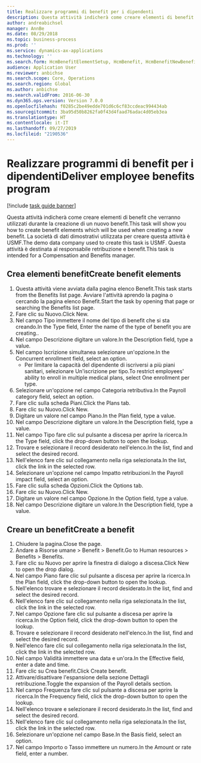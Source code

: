 ```yaml
---
title: Realizzare programmi di benefit per i dipendenti
description: Questa attività indicherà come creare elementi di benefit che verranno utilizzati durante la creazione di un nuovo benefit.
author: andreabichsel
manager: AnnBe
ms.date: 08/29/2018
ms.topic: business-process
ms.prod: ''
ms.service: dynamics-ax-applications
ms.technology: ''
ms.search.form: HcmBenefitElementSetup, HcmBenefit, HcmBenefitNewBenefit, HcmBenefitPlanLookup
audience: Application User
ms.reviewer: anbichse
ms.search.scope: Core, Operations
ms.search.region: Global
ms.author: anbichse
ms.search.validFrom: 2016-06-30
ms.dyn365.ops.version: Version 7.0.0
ms.openlocfilehash: f0285c2be49edde701d6c6cf83ccdeac994434ab
ms.sourcegitcommit: 3ba95d50b8262fa0f43d4faad76adac4d05eb3ea
ms.translationtype: HT
ms.contentlocale: it-IT
ms.lasthandoff: 09/27/2019
ms.locfileid: "2190536"
---
```

# <a name="deliver-employee-benefits-program"></a><span data-ttu-id="e87dd-103">Realizzare programmi di benefit per i dipendenti</span><span class="sxs-lookup"><span data-stu-id="e87dd-103">Deliver employee benefits program</span></span>

[!include [task guide banner](../../includes/task-guide-banner.md)]

<span data-ttu-id="e87dd-104">Questa attività indicherà come creare elementi di benefit che verranno utilizzati durante la creazione di un nuovo benefit.</span><span class="sxs-lookup"><span data-stu-id="e87dd-104">This task will show you how to create benefit elements which will be used when creating a new benefit.</span></span> <span data-ttu-id="e87dd-105">La società di dati dimostrativi utilizzata per creare questa attività è USMF.</span><span class="sxs-lookup"><span data-stu-id="e87dd-105">The demo data company used to create this task is USMF.</span></span> <span data-ttu-id="e87dd-106">Questa attività è destinata al responsabile retribuzione e benefit.</span><span class="sxs-lookup"><span data-stu-id="e87dd-106">This task is intended for a Compensation and Benefits manager.</span></span>


## <a name="create-benefit-elements"></a><span data-ttu-id="e87dd-107">Crea elementi benefit</span><span class="sxs-lookup"><span data-stu-id="e87dd-107">Create benefit elements</span></span>
1. <span data-ttu-id="e87dd-108">Questa attività viene avviata dalla pagina elenco Benefit.</span><span class="sxs-lookup"><span data-stu-id="e87dd-108">This task starts from the Benefits list page.</span></span> <span data-ttu-id="e87dd-109">Avviare l'attività aprendo la pagina o cercando la pagina elenco Benefit.</span><span class="sxs-lookup"><span data-stu-id="e87dd-109">Start the task by opening that page or searching the Benefits list page.</span></span>
2. <span data-ttu-id="e87dd-110">Fare clic su Nuovo.</span><span class="sxs-lookup"><span data-stu-id="e87dd-110">Click New.</span></span>
3. <span data-ttu-id="e87dd-111">Nel campo Tipo immettere il nome del tipo di benefit che si sta creando.</span><span class="sxs-lookup"><span data-stu-id="e87dd-111">In the Type field, Enter the name of the type of benefit you are creating..</span></span>
4. <span data-ttu-id="e87dd-112">Nel campo Descrizione digitare un valore.</span><span class="sxs-lookup"><span data-stu-id="e87dd-112">In the Description field, type a value.</span></span>
5. <span data-ttu-id="e87dd-113">Nel campo Iscrizione simultanea selezionare un'opzione.</span><span class="sxs-lookup"><span data-stu-id="e87dd-113">In the Concurrent enrollment field, select an option.</span></span>
    * <span data-ttu-id="e87dd-114">Per limitare la capacità del dipendente di iscriversi a più piani sanitari, selezionare Un'iscrizione per tipo.</span><span class="sxs-lookup"><span data-stu-id="e87dd-114">To restrict employees' ability to enroll in multiple medical plans, select One enrollment per type.</span></span>  
6. <span data-ttu-id="e87dd-115">Selezionare un'opzione nel campo Categoria retributiva.</span><span class="sxs-lookup"><span data-stu-id="e87dd-115">In the Payroll category field, select an option.</span></span>
7. <span data-ttu-id="e87dd-116">Fare clic sulla scheda Piani.</span><span class="sxs-lookup"><span data-stu-id="e87dd-116">Click the Plans tab.</span></span>
8. <span data-ttu-id="e87dd-117">Fare clic su Nuovo.</span><span class="sxs-lookup"><span data-stu-id="e87dd-117">Click New.</span></span>
9. <span data-ttu-id="e87dd-118">Digitare un valore nel campo Piano.</span><span class="sxs-lookup"><span data-stu-id="e87dd-118">In the Plan field, type a value.</span></span>
10. <span data-ttu-id="e87dd-119">Nel campo Descrizione digitare un valore.</span><span class="sxs-lookup"><span data-stu-id="e87dd-119">In the Description field, type a value.</span></span>
11. <span data-ttu-id="e87dd-120">Nel campo Tipo fare clic sul pulsante a discesa per aprire la ricerca.</span><span class="sxs-lookup"><span data-stu-id="e87dd-120">In the Type field, click the drop-down button to open the lookup.</span></span>
12. <span data-ttu-id="e87dd-121">Trovare e selezionare il record desiderato nell'elenco.</span><span class="sxs-lookup"><span data-stu-id="e87dd-121">In the list, find and select the desired record.</span></span>
13. <span data-ttu-id="e87dd-122">Nell'elenco fare clic sul collegamento nella riga selezionata.</span><span class="sxs-lookup"><span data-stu-id="e87dd-122">In the list, click the link in the selected row.</span></span>
14. <span data-ttu-id="e87dd-123">Selezionare un'opzione nel campo Impatto retribuzioni.</span><span class="sxs-lookup"><span data-stu-id="e87dd-123">In the Payroll impact field, select an option.</span></span>
15. <span data-ttu-id="e87dd-124">Fare clic sulla scheda Opzioni.</span><span class="sxs-lookup"><span data-stu-id="e87dd-124">Click the Options tab.</span></span>
16. <span data-ttu-id="e87dd-125">Fare clic su Nuovo.</span><span class="sxs-lookup"><span data-stu-id="e87dd-125">Click New.</span></span>
17. <span data-ttu-id="e87dd-126">Digitare un valore nel campo Opzione.</span><span class="sxs-lookup"><span data-stu-id="e87dd-126">In the Option field, type a value.</span></span>
18. <span data-ttu-id="e87dd-127">Nel campo Descrizione digitare un valore.</span><span class="sxs-lookup"><span data-stu-id="e87dd-127">In the Description field, type a value.</span></span>

## <a name="create-a-benefit"></a><span data-ttu-id="e87dd-128">Creare un benefit</span><span class="sxs-lookup"><span data-stu-id="e87dd-128">Create a benefit</span></span>
1. <span data-ttu-id="e87dd-129">Chiudere la pagina.</span><span class="sxs-lookup"><span data-stu-id="e87dd-129">Close the page.</span></span>
2. <span data-ttu-id="e87dd-130">Andare a Risorse umane > Benefit > Benefit.</span><span class="sxs-lookup"><span data-stu-id="e87dd-130">Go to Human resources > Benefits > Benefits.</span></span>
3. <span data-ttu-id="e87dd-131">Fare clic su Nuovo per aprire la finestra di dialogo a discesa.</span><span class="sxs-lookup"><span data-stu-id="e87dd-131">Click New to open the drop dialog.</span></span>
4. <span data-ttu-id="e87dd-132">Nel campo Piano fare clic sul pulsante a discesa per aprire la ricerca.</span><span class="sxs-lookup"><span data-stu-id="e87dd-132">In the Plan field, click the drop-down button to open the lookup.</span></span>
5. <span data-ttu-id="e87dd-133">Nell'elenco trovare e selezionare il record desiderato.</span><span class="sxs-lookup"><span data-stu-id="e87dd-133">In the list, find and select the desired record.</span></span>
6. <span data-ttu-id="e87dd-134">Nell'elenco fare clic sul collegamento nella riga selezionata.</span><span class="sxs-lookup"><span data-stu-id="e87dd-134">In the list, click the link in the selected row.</span></span>
7. <span data-ttu-id="e87dd-135">Nel campo Opzione fare clic sul pulsante a discesa per aprire la ricerca.</span><span class="sxs-lookup"><span data-stu-id="e87dd-135">In the Option field, click the drop-down button to open the lookup.</span></span>
8. <span data-ttu-id="e87dd-136">Trovare e selezionare il record desiderato nell'elenco.</span><span class="sxs-lookup"><span data-stu-id="e87dd-136">In the list, find and select the desired record.</span></span>
9. <span data-ttu-id="e87dd-137">Nell'elenco fare clic sul collegamento nella riga selezionata.</span><span class="sxs-lookup"><span data-stu-id="e87dd-137">In the list, click the link in the selected row.</span></span>
10. <span data-ttu-id="e87dd-138">Nel campo Validità immettere una data e un'ora.</span><span class="sxs-lookup"><span data-stu-id="e87dd-138">In the Effective field, enter a date and time.</span></span>
11. <span data-ttu-id="e87dd-139">Fare clic su Crea benefit.</span><span class="sxs-lookup"><span data-stu-id="e87dd-139">Click Create benefit.</span></span>
12. <span data-ttu-id="e87dd-140">Attivare/disattivare l'espansione della sezione Dettagli retribuzione.</span><span class="sxs-lookup"><span data-stu-id="e87dd-140">Toggle the expansion of the Payroll details section.</span></span>
13. <span data-ttu-id="e87dd-141">Nel campo Frequenza fare clic sul pulsante a discesa per aprire la ricerca.</span><span class="sxs-lookup"><span data-stu-id="e87dd-141">In the Frequency field, click the drop-down button to open the lookup.</span></span>
14. <span data-ttu-id="e87dd-142">Nell'elenco trovare e selezionare il record desiderato.</span><span class="sxs-lookup"><span data-stu-id="e87dd-142">In the list, find and select the desired record.</span></span>
15. <span data-ttu-id="e87dd-143">Nell'elenco fare clic sul collegamento nella riga selezionata.</span><span class="sxs-lookup"><span data-stu-id="e87dd-143">In the list, click the link in the selected row.</span></span>
16. <span data-ttu-id="e87dd-144">Selezionare un'opzione nel campo Base.</span><span class="sxs-lookup"><span data-stu-id="e87dd-144">In the Basis field, select an option.</span></span>
17. <span data-ttu-id="e87dd-145">Nel campo Importo o Tasso immettere un numero.</span><span class="sxs-lookup"><span data-stu-id="e87dd-145">In the Amount or rate field, enter a number.</span></span>

